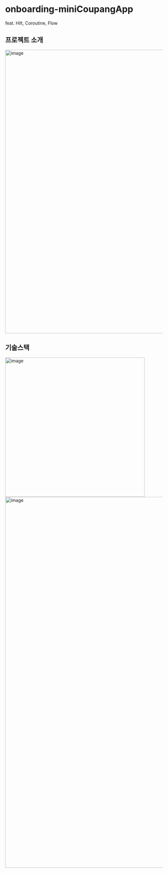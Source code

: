 # onboarding-miniCoupangApp
feat. Hilt, Coroutine, Flow

## 프로젝트 소개
<img width="907" alt="image" src="https://github.com/JunnieLee/onboarding-miniCoupangApp/assets/33515577/8ae88a67-f51e-4db7-8f97-71f84c7f9def">

## 기술스택
<img width="446" alt="image" src="https://github.com/JunnieLee/onboarding-miniCoupangApp/assets/33515577/c02f269e-679b-4a0f-8992-a061af1f60cc">

<img width="1186" alt="image" src="https://github.com/JunnieLee/onboarding-miniCoupangApp/assets/33515577/b197590e-1de0-4b37-9471-ffce26285d09">

